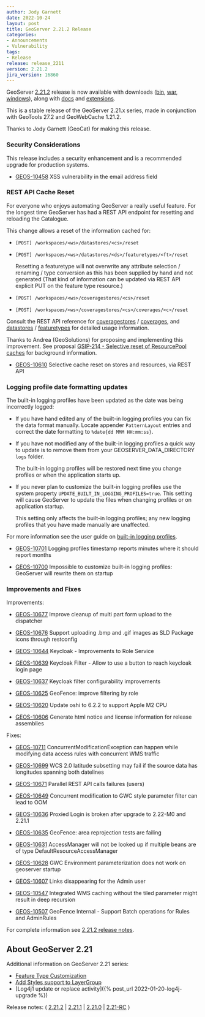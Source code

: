 ```yaml
---
author: Jody Garnett
date: 2022-10-24
layout: post
title: GeoServer 2.21.2 Release
categories:
- Announcements
- Vulnerability
tags:
- Release
release: release_2211
version: 2.21.2
jira_version: 16860 
---
```


GeoServer [2.21.2](/release/2.21.2/) release is now available with downloads ([bin](https://sourceforge.net/projects/geoserver/files/GeoServer/2.21.2/geoserver-2.21.2-bin.zip/download), [war](https://sourceforge.net/projects/geoserver/files/GeoServer/2.21.2/geoserver-2.21.2-war.zip/download), [windows](https://sourceforge.net/projects/geoserver/files/GeoServer/2.21.2/GeoServer-2.21.2-winsetup.exe/download)), along with [docs](https://sourceforge.net/projects/geoserver/files/GeoServer/2.21.2/geoserver-2.21.2-htmldoc.zip/download) and [extensions](https://sourceforge.net/projects/geoserver/files/GeoServer/2.21.2/extensions/).

This is a stable release of the GeoServer 2.21.x series, made in conjunction with GeoTools 27.2 
and GeoWebCache 1.21.2.

Thanks to Jody Garnett (GeoCat) for making this release.

### Security Considerations

This release includes a security enhancement and is a recommended upgrade for production systems.

* [GEOS-10458](https://osgeo-org.atlassian.net/browse/GEOS-10598) XSS vulnerability in the email address field
  
### REST API Cache Reset

For everyone who enjoys automating GeoServer a really useful feature. For the longest time GeoServer has had a REST API endpoint for resetting and reloading the Catalogue. 

This change allows a reset of the information cached for:

* ``[POST] /workspaces/<ws>/datastores/<cs>/reset``
* ``[POST] /workspaces/<ws>/datastores/<ds>/featuretypes/<ft>/reset``

  Resetting a featuretype will not overwrite any attribute selection / renaming / type conversion as this has been supplied by hand and not generated (That kind of information can be updated via REST API explicit PUT on the feature type resource.)

* ``[POST] /workspaces/<ws>/coveragestores/<cs>/reset``
* ``[POST] /workspaces/<ws>/coveragestores/<cs>/coverages/<c>/reset``

Consult the REST API reference for [coveragestores](http://docs.geoserver.org/latest/en/api/#1.0.0/coveragestores.yaml) / [coverages](http://docs.geoserver.org/latest/en/api/#1.0.0/coverages.yaml]), and  [datastores](http://docs.geoserver.org/latest/en/api/#1.0.0/datastores.yaml) / [featuretypes](http://docs.geoserver.org/latest/en/api/#1.0.0/featuretypes.yaml) for detailed usage information.

Thanks to Andrea (GeoSolutions) for proposing and implementing this improvement. See proposal [GSIP-214 - Selective reset of ResourcePool caches](https://github.com/geoserver/geoserver/wiki/GSIP-214) for background information.

* [GEOS-10610](https://osgeo-org.atlassian.net/browse/GEOS-10610) Selective cache reset on stores and resources, via REST API

### Logging profile date formatting updates

The built-in logging profiles have been updated as the date was being incorrectly logged:

* If you have hand edited any of the built-in logging profiles you can fix the data format manually. Locate appender ``PatternLayout`` entries and correct the date formatting to ``%date{dd MMM HH:mm:ss}``.

* If you have not modified any of the built-in logging profiles a quick way to update is to remove them from your GEOSERVER_DATA_DIRECTORY ``logs`` folder.
  
  The built-in logging profiles will be restored next time you change profiles or when the application starts up. 

* If you never plan to customize the built-in logging profiles use the system property ``UPDATE_BUILT_IN_LOGGING_PROFILES=true``. This setting will cause GeoServer to update the files when changing profiles or on application startup.
  
  This setting only affects the built-in logging profiles; any new logging profiles that you have
  made manually are unaffected.

For more information see the user guide on [built-in logging profiles](https://docs.geoserver.org/stable/en/user/configuration/logging.html#built-in-logging-profiles).

* [GEOS-10701](https://osgeo-org.atlassian.net/browse/GEOS-10701) Logging profiles timestamp reports minutes where it should report months

* [GEOS-10700](https://osgeo-org.atlassian.net/browse/GEOS-10700) Impossible to customize built-in logging profiles: GeoServer will rewrite them on startup


### Improvements and Fixes

Improvements:

* [GEOS-10677](https://osgeo-org.atlassian.net/browse/GEOS-10677)  Improve cleanup of multi part form upload to the dispatcher

* [GEOS-10676](https://osgeo-org.atlassian.net/browse/GEOS-10676) Support uploading .bmp and .gif images as SLD Package icons through restconfig

* [GEOS-10644](https://osgeo-org.atlassian.net/browse/GEOS-10644) Keycloak - Improvements to Role Service

* [GEOS-10639](https://osgeo-org.atlassian.net/browse/GEOS-10639) Keycloak Filter - Allow to use a button to reach keycloak login page

* [GEOS-10637](https://osgeo-org.atlassian.net/browse/GEOS-10637) Keycloak filter  configurability improvements

* [GEOS-10625](https://osgeo-org.atlassian.net/browse/GEOS-10625) GeoFence: improve filtering by role

* [GEOS-10620](https://osgeo-org.atlassian.net/browse/GEOS-10620) Update oshi to 6.2.2 to support Apple M2 CPU

* [GEOS-10606](https://osgeo-org.atlassian.net/browse/GEOS-10606) Generate html notice and license information for release assemblies

Fixes:

* [GEOS-10711](https://osgeo-org.atlassian.net/browse/GEOS-10711) ConcurrentModificationException can happen while modifying data access rules with concurrent WMS traffic

* [GEOS-10699](https://osgeo-org.atlassian.net/browse/GEOS-10699) WCS 2.0 latitude subsetting may fail if the source data has longitudes spanning both datelines

* [GEOS-10671](https://osgeo-org.atlassian.net/browse/GEOS-10671) Parallel REST API calls failures \(users\)

* [GEOS-10649](https://osgeo-org.atlassian.net/browse/GEOS-10649) Concurrent modification to GWC style parameter filter can lead to OOM

* [GEOS-10636](https://osgeo-org.atlassian.net/browse/GEOS-10636) Proxied Login is broken after upgrade to 2.22-M0 and 2.21.1

* [GEOS-10635](https://osgeo-org.atlassian.net/browse/GEOS-10635) GeoFence: area reprojection tests are failing

* [GEOS-10631](https://osgeo-org.atlassian.net/browse/GEOS-10631) AccessManager will not be looked up if multiple beans are of type DefaultResourceAccessManager

* [GEOS-10628](https://osgeo-org.atlassian.net/browse/GEOS-10628) GWC Environment parameterization does not work on geoserver startup

* [GEOS-10607](https://osgeo-org.atlassian.net/browse/GEOS-10607) Links disappearing for the Admin user

* [GEOS-10547](https://osgeo-org.atlassian.net/browse/GEOS-10547) Integrated WMS caching without the tiled parameter might result in deep recursion

* [GEOS-10507](https://osgeo-org.atlassian.net/browse/GEOS-10507) GeoFence Internal - Support Batch operations for Rules and AdminRules

For complete information see [2.21.2 release notes](https://github.com/geoserver/geoserver/releases/tag/2.21.2).

## About GeoServer 2.21

Additional information on GeoServer 2.21 series:

* [Feature Type Customization](https://github.com/geoserver/geoserver/wiki/GSIP-207)
* [Add Styles support to LayerGroup](https://github.com/geoserver/geoserver/wiki/GSIP-205)
* [Log4j1 update or replace activity]({% post_url 2022-01-20-log4j-upgrade %})

Release notes:
( [2.21.2](https://github.com/geoserver/geoserver/releases/tag/2.21.2)
| [2.21.1](https://github.com/geoserver/geoserver/releases/tag/2.21.1)
| [2.21.0](https://github.com/geoserver/geoserver/releases/tag/2.21.0)
| [2.21-RC](https://github.com/geoserver/geoserver/releases/tag/2.21-RC)
)
